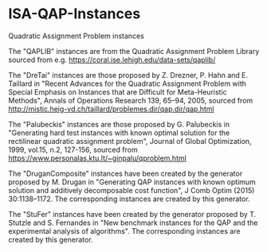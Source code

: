 # ISA-QAP-Instances
Quadratic Assignment Problem instances

The "QAPLIB" instances are from the Quadratic Assignment Problem Library sourced from e.g. https://coral.ise.lehigh.edu/data-sets/qaplib/

The "DreTai" instances are those proposed by Z. Drezner, P. Hahn and E. Taillard in "Recent Advances for the Quadratic Assignment Problem with Special Emphasis on Instances that are Difficult for Meta-Heuristic Methods", Annals of Operations Research 139, 65–94, 2005, sourced from http://mistic.heig-vd.ch/taillard/problemes.dir/qap.dir/qap.html

The "Palubeckis" instances are those proposed by G. Palubeckis in "Generating hard test instances with known optimal solution for the rectilinear quadratic assignment problem", Journal of Global Optimization, 1999, vol.15, n.2, 127-156, sourced from https://www.personalas.ktu.lt/~ginpalu/qproblem.html

The "DruganComposite" instances have been created by the generator proposed by M. Drugan in "Generating QAP instances with known optimum solution and additively decomposable cost function", J Comb Optim (2015) 30:1138–1172. The corresponding instances are created by this generator.

The "StuFer" instances have been created by the generator proposed by T. Stutzle and S. Fernandes in "New benchmark instances for the QAP and the experimental analysis of algorithms". The corresponding instances are created by this generator.